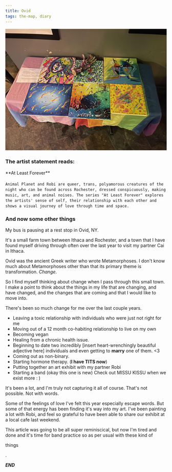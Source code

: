 ```yaml
---
title: Ovid
tags: the-map, diary
---
```


![An art exhibit I put together with my partner Robi](/images/post-content/robi-animal-planet-art-exhibit-boulder.jpeg)


### The artist statement reads:

<div class='center'>**At Least Forever**</div>
<code>
Animal Planet and Robi are queer, trans, polyamorous creatures of the night who can be found across Rochester, dressed conspicuously, making music, art, and animal noises. The series "At Least Forever" explores the artists' sense of self, their relationship with each other and shows a visual journey of love through time and space.
</code>

### And now some other things

My bus is pausing at a rest stop in Ovid, NY.

It's a small farm town between Ithaca and Rochester, and a town that I have found myself driving through often over the last year to visit my partner Cai in Ithaca.

Ovid was the ancient Greek writer who wrote Metamorphoses. I don't know much about Metamorphoses other than that its primary theme is transformation. *Change*.

So I find myself thinking about change when I pass through this small town. I make a point to think about the things in my life that are changing, and have changed, and the changes that are coming and that I would like to move into.

There's been so much change for me over the last couple years.

* Leaving a toxic relationship with individuals who were just not right for me
* Moving out of a 12 month co-habiting relationship to live on my own
* Becoming vegan
* Healing from a chronic health issue.
* Beginning to date two incredibly [insert heart-wrenchingly beautiful adjective here] individuals and even getting to **marry** one of them. <3
* Coming out as non-binary.
* Starting hormone therapy. (**I have TITS now**)
* Putting together an art exhibit with my partner Robi
* Starting a band (okay this one is new) Check out MISSU KISSU when we exist more : )

It's been a lot, and I'm truly not capturing it all of course. That's not possible. Not with words.

Some of the feelings of love I've felt this year especially escape words. But some of that energy has been finding it's way into my art. I've been painting a lot with Robi, and feel so grateful to have been able to share our exhibit at a local cafe last weekend.

This article was going to be all super reminiscical, but now I'm tired and done and it's time for band practice so as per usual with these kind of

things

.


***END***
